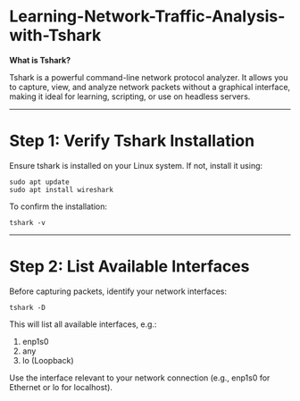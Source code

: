 # Learning-Network-Traffic-Analysis-with-Tshark


**What is Tshark?**

Tshark is a powerful command-line network protocol analyzer. It allows you to capture, view, and analyze network packets without a graphical interface, making it ideal for learning, scripting, or use on headless servers.

---

# Step 1: Verify Tshark Installation

Ensure tshark is installed on your Linux system. If not, install it using:
```
sudo apt update
sudo apt install wireshark
```
To confirm the installation:
```
tshark -v
```

---


# Step 2: List Available Interfaces

Before capturing packets, identify your network interfaces:
```
tshark -D
```

This will list all available interfaces, e.g.:

1. enp1s0
2. any
3. lo (Loopback)

Use the interface relevant to your network connection (e.g., enp1s0 for Ethernet or lo for localhost).
